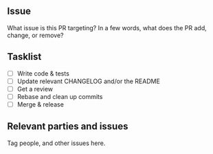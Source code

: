 ## Issue

What issue is this PR targeting? In a few words, what does the PR add, change, or remove?

## Tasklist

- [ ] Write code & tests
- [ ] Update relevant CHANGELOG and/or the README
- [ ] Get a review
- [ ] Rebase and clean up commits
- [ ] Merge & release

## Relevant parties and issues

Tag people, and other issues here.
